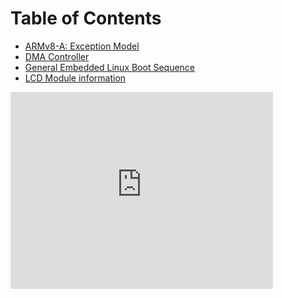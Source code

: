 

# Table of Contents
* [ARMv8-A: Exception Model](arm_v8_a_exception_model.md)
* [DMA Controller](dma_controller.md)
* [General Embedded Linux Boot Sequence](boot_process.md)
* [LCD Module information](lcd_module_16_2.md)


<iframe width="420" height="315" src="http://www.youtube.com/embed/dQw4w9WgXcQ" frameborder="0" allowfullscreen> </iframe>
